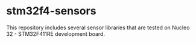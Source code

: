 # stm32f4-sensors
This repository includes several sensor libraries that are tested on Nucleo 32 - STM32F411RE development board.
